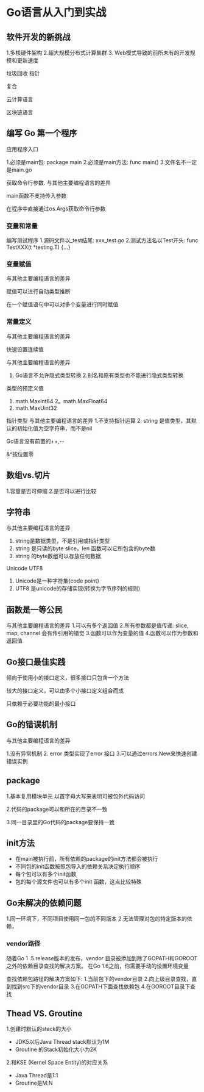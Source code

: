 # Go语言从入门到实战

## 软件开发的新挑战

1.多核硬件架构
2.超大规模分布式计算集群
3. Web模式导致的前所未有的开发规模和更新速度


垃圾回收 指针

复合

云计算语言

区块链语言

## 编写 Go 第一个程序

应用程序入口

1.必须是main包: package main
2.必须是main方法: func main()
3.文件名不一定是main.go


获取命令行参数.
与其他主要编程语言的差异

main函数不支持传入参数

在程序中直接通过os.Args获取命令行参数

### 变量和常量

编写测试程序
1.源码文件以_test结尾: xxx_test.go
2.测试方法名以Test开头: func TestXXX(t *testing.T) {...}

### 变量赋值

与其他主要编程语言的差异

赋值可以进行自动类型推断

在一个赋值语句中可以对多个变量进行同时赋值

### 常量定义

与其他主要编程语言的差异

快速设置连续值


与其他主要编程语言的差异

1. Go语言不允许隐式类型转换
2.别名和原有类型也不能进行隐式类型转换


类型的预定义值
1. math.MaxInt64
2。math.MaxFloat64
3. math.MaxUint32

指针类型
与其他主要编程语言的差异
1.不支持指针运算
2. string 是值类型，其默认的初始化值为空字符串，而不是nil

Go语言没有前置的++,--

&^按位置零


## 数组vs.切片

1.容量是否可伸缩
2.是否可以进行比较

## 字符串

与其他主要编程语言的差异
1. string是数据类型，不是引用或指针类型
2. string 是只读的byte slice，len 函数可以它所包含的byte数
3. string 的byte数组可以存放任何数据

Unicode UTF8
1. Unicode是一种字符集(code point)
2. UTF8 是unicode的存储实现(转换为字节序列的规则) 

## 函数是一等公民
与其他主要编程语言的差异
1.可以有多个返回值
2.所有参数都是值传递: slice, map, channel 会有传引用的错觉
3.函数可以作为变量的值
4.函数可以作为参数和返回值



## Go接口最佳实践

倾向于使用小的接口定义，很多接口只包含一个方法

较大的接口定义，可以由多个小接口定义组合而成

只依赖于必要功能的最小接口

## Go的错误机制

与其他主要编程语言的差异

1.没有异常机制
2. error 类型实现了error 接口
3.可以通过errors.New来快速创建错误实例

## package

1.基本复用模块单元
以首字母大写来表明可被包外代码访问

2.代码的package可以和所在的目录不一致

3.同一目录里的Go代码的package要保持一致



## init方法

* 在main被执行前，所有依赖的package的init方法都会被执行
* 不同包的init函数按照包导入的依赖关系决定执行顺序
* 每个包可以有多个init函数
* 包的每个源文件也可以有多个init 函数，这点比较特殊

## Go未解决的依赖问题

1.同一环境下，不同项目使用同一包的不同版本
2.无法管理对包的特定版本的依赖，

### vendor路径

随着Go 1 .5 release版本的发布，vendor 目录被添加到除了GOPATH和GOROOT之外的依赖目录查找的解决方案。
在Go 1.6之前，你需要手动的设置环境变量

查找依赖包路径的解决方案如下:
1.当前包下的vendor目录
2.向上级目录查找，直到找到src下的vendor目录
3.在GOPATH下面查找依赖包
4.在GOROOT目录下查找

## Thead VS. Groutine

1.创建时默认的stack的大小
* JDK5以后Java Thread stack默认为1M
* Groutine 的Stack初始化大小为2K

2.和KSE (Kernel Space Entity)的对应关系
* Java Thread是1:1
* Groutine是M:N



